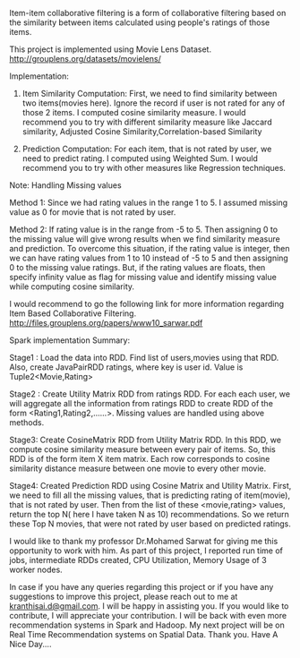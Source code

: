 Item-item collaborative filtering  is a form of collaborative filtering based on the similarity between items calculated using people's ratings of those items.

This project is implemented using Movie Lens Dataset. http://grouplens.org/datasets/movielens/

Implementation:

1) Item Similarity Computation:
        First, we need to find similarity between two items(movies here). Ignore the record if user is not rated for any of  those 2 items. I computed cosine similarity measure. I would recommend you to try with different similarity measure like Jaccard     similarity, Adjusted Cosine Similarity,Correlation-based Similarity
        
2) Prediction Computation:
   For each item, that is not rated by user, we need to predict rating. I computed using Weighted Sum. I would recommend you to try with other measures like Regression techniques.
        
Note: Handling Missing values 

Method 1: Since we had rating values in the range 1 to 5. I assumed missing value as 0 for movie that is not rated by user.

Method 2: If rating value is in the range from -5 to 5. Then assigning 0 to the missing value will give wrong results when we find similarity measure and prediction. To overcome this situation, if the rating value is integer, then we can have rating values from 1 to 10 instead of -5 to 5 and then assigning 0 to the missing value ratings. But, if the rating values are floats, then specify infinity value as flag for missing value and identify missing value while computing cosine similarity. 

I would recommend to go the following link for more information regarding Item Based Collaborative Filtering. http://files.grouplens.org/papers/www10_sarwar.pdf

Spark implementation Summary: 

Stage1 :
    Load the data into RDD. Find list of users,movies using that RDD. Also, create JavaPairRDD ratings, where key is user id. Value is Tuple2<Movie,Rating>
    
Stage2 :
    Create Utility Matrix RDD from ratings RDD. For each each user, we will aggregate all the information from ratings RDD to create RDD of the form <userid><Rating1,Rating2,......>. Missing values are handled using above methods. 
    
Stage3: 
    Create CosineMatrix RDD from Utility Matrix RDD. In this RDD,  we compute cosine similarity measure between every pair of items. So, this RDD is of the form item X item matrix. Each row corresponds to cosine similarity distance measure between one movie to every other movie.
    
Stage4:
   Created Prediction RDD using Cosine Matrix and Utility Matrix. First, we need to fill all the missing values, that is predicting rating of item(movie), that is not rated by user. Then from the list of these <movie,rating>  values, return the top N( here I have taken N as 10) recommendations. So we return these Top N movies, that were not rated by user based on predicted ratings.
   
I would like to thank my professor Dr.Mohamed Sarwat for giving me this opportunity to work with him. As part of this project, I reported run time of jobs, intermediate RDDs created, CPU Utilization, Memory Usage of 3 worker nodes.

In case if you have any queries regarding this project or if you have any suggestions to improve this project, please reach out to me at kranthisai.d@gmail.com. I will be happy in assisting you. If you would like to contribute, I will appreciate your contribution. I will be back with even more recommendation systems in Spark and Hadoop. My next project will be on Real Time Recommendation systems on Spatial Data. Thank you. Have A Nice Day....





